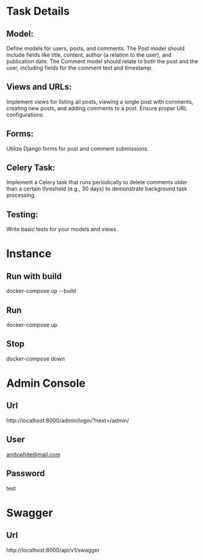 # Task Details

## Model:
Define models for users, posts, and comments. The Post model should include fields like title, content, author (a relation to the user), and publication date. 
The Comment model should relate to both the post and the user, including fields for the comment text and timestamp. 

## Views and URLs:
Implement views for listing all posts, viewing a single post with comments, creating new posts, and adding comments to a post. Ensure proper URL configurations. 

## Forms:
Utilize Django forms for post and comment submissions. 

## Celery Task: 
Implement a Celery task that runs periodically to delete comments older than a certain threshold (e.g., 30 days) to demonstrate background task processing. 

## Testing: 
Write basic tests for your models and views.

# Instance

## Run with build
docker-compose up --build

## Run
docker-compose up

## Stop
docker-compose down

# Admin Console

## Url
http://localhost:8000/admin/login/?next=/admin/

## User
andywhite@mail.com

## Password
test

# Swagger

## Url
http://localhost:8000/api/v1/swagger